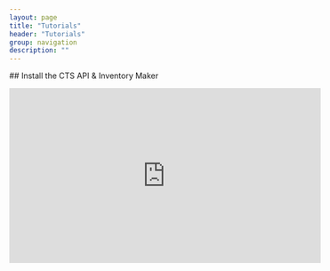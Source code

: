 ```yaml
---
layout: page
title: "Tutorials"
header: "Tutorials"
group: navigation
description: ""
---
```


## Install the CTS API & Inventory Maker

<iframe width="560" height="315" src="https://www.youtube.com/embed/Fv4pbfrVB1M" frameborder="0" allowfullscreen></iframe>